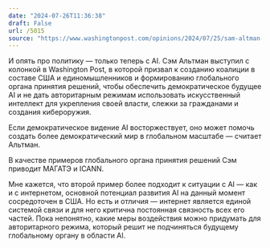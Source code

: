 ```yaml
---
date: "2024-07-26T11:36:38"
draft: False
url: /5015
source: "https://www.washingtonpost.com/opinions/2024/07/25/sam-altman-ai-democracy-authoritarianism-future/"
---
```


И опять про политику — только теперь с AI. Сэм Альтман выступил с колонкой в Washington Post, в которой призвал к созданию коалиции в составе США и единомышленников и формированию глобального органа принятия решений, чтобы обеспечить демократическое будущее AI и не дать авторитарным режимам использовать искусственный интеллект для укрепления своей власти, слежки за гражданами и создания кибероружия. 

Если демократическое видение AI восторжествует, оно может помочь создать более демократический мир в глобальном масштабе — считает Альтман. 

В качестве примеров глобального органа принятия решений Сэм приводит МАГАТЭ и ICANN. 

Мне кажется, что второй пример более подходит к ситуации с AI — как и с интернетом, основной потенциал развития AI на данный момент сосредоточен в США. Но есть и отличия — интернет является единой системой связи и для него критична постоянная связность всех его частей. Пока непонятно, какие меры воздействия можно придумать для авторитарного режима, который решит не подчиняться будущему глобальному органу в области AI.
